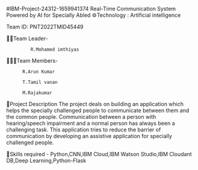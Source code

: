#IBM-Project-24312-1659941374
Real-Time Communication System Powered by AI for Specially Abled
⚙Technology :
Artificial intelligence

Team ID: PNT2022TMID45449

👩‍✈️Team Leader-

             R.Mohamed imthiyas 
👨‍👨‍👦Team Members-

          R.Arun Kumar 
          
          T.Tamil vanan 
          
          M.Rajakumar

📜Project Description
The project deals on building an application which helps the specially challenged people to communicate between them and the common people. Communication between a person with hearing/speech impairment and a normal person has always been a challenging task. This application tries to reduce the barrier of communication by developing an assistive application for specially challenged people.

🎯Skills required -
Python,CNN,IBM Cloud,IBM Watson Studio,IBM Cloudant DB,Deep Learning,Python-Flask
